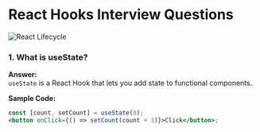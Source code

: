 # React Hooks Interview Questions

![React Lifecycle](../assets/react-lifecycle.png)

### 1. What is useState?

**Answer:**  
`useState` is a React Hook that lets you add state to functional components.

**Sample Code:**

```jsx
const [count, setCount] = useState(0);
<button onClick={() => setCount(count + 1)}>Click</button>;
```
